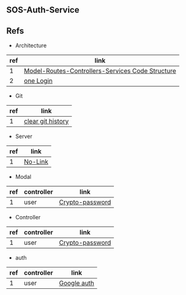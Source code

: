 ## SOS-Auth-Service

## Refs
- Architecture

ref| link|
---|---|
1  | [Model-Routes-Controllers-Services Code Structure](https://www.programming-books.io/essential/nodejs/model-routes-controllers-services-code-structure-fe640ddd209647a08ffc5a36a58f5a98)  |
2  | [one Login](https://developers.onelogin.com/api-docs/2/oauth20-tokens/generate-tokens-2)
  
- Git

ref | link |
--- | ---- |
 1  | [clear git history](https://www.shellhacks.com/git-remove-all-commits-clear-git-history-local-remote/)

- Server

ref| link|
---|---|
1  |   [No-Link]()  |

- Modal

ref| controller | link|
---|------------| --- |
1  |  user |[Crypto-password](https://nodejs.org/api/crypto.html#crypto_crypto_pbkdf2sync_password_salt_iterations_keylen_digest) |

- Controller

ref| controller | link|
---|------------| --- |
1  |  user |[Crypto-password](https://www.geeksforgeeks.org/node-js-password-hashing-crypto-module)  |

- auth 


ref| controller | link|
---|------------| --- |
1  |  user |[Google auth](https://developers.google.com/identity/sign-in/web/backend-auth#using-a-google-api-client-library) |